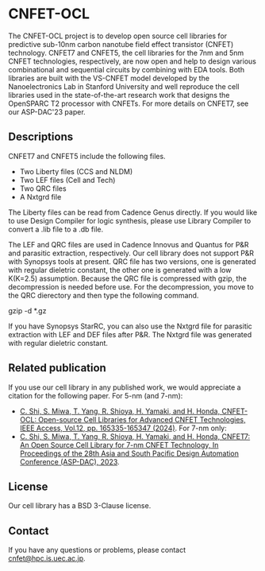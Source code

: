 # CNFET-OCL
The CNFET-OCL project is to develop open source cell libraries for predictive sub-10nm carbon nanotube field effect transistor (CNFET) technology. CNFET7 and CNFET5, the cell libraries for the 7nm and 5nm CNFET technologies, respectively, are now open and help to design various combinational and sequential circuits by combining with EDA tools. Both libraries are built with the VS-CNFET model developed by the Nanoelectronics Lab in Stanford University and well reproduce the cell libraries used in the state-of-the-art research work that designs the OpenSPARC T2 processor with CNFETs. For more details on CNFET7, see our ASP-DAC'23 paper.

## Descriptions
CNFET7 and CNFET5 include the following files.
- Two Liberty files (CCS and NLDM)
- Two LEF files (Cell and Tech)
- Two QRC files
- A Nxtgrd file

The Liberty files can be read from Cadence Genus directly. If you would like to use Design Compiler for logic synthesis, please use Library Compiler to convert a .lib file to a .db file. 

The LEF and QRC files are used in Cadence Innovus and Quantus for P&R and parasitic extraction, respectively. Our cell library does not support P&R with Synopsys tools at present. QRC file has two versions, one is generated with regular dieletric constant, the other one is generated with a low K(K=2.5) assumption. Because the QRC file is compressed with gzip, the decompression is needed before use. For the decompression, you move to the QRC dierectory and then type the following command.

gzip -d *.gz

If you have Synopsys StarRC, you can also use the Nxtgrd file for parasitic extraction with LEF and DEF files after P&R. The Nxtgrd file was generated with regular dieletric constant.

## Related publication
If you use our cell library in any published work, we would appreciate a citation for the following paper.
For 5-nm (and 7-nm):
- [C. Shi, S. Miwa, T. Yang, R. Shioya, H. Yamaki, and H. Honda, CNFET-OCL: Open-source Cell Libraries for Advanced CNFET Technologies, IEEE Access, Vol.12, pp. 165335-165347 (2024)](https://ieeexplore.ieee.org/document/10746448).
For 7-nm only:
- [C. Shi, S. Miwa, T. Yang, R. Shioya, H. Yamaki, and H. Honda, CNFET7: An Open Source Cell Library for 7-nm CNFET Technology, In Proceedings of the 28th Asia and South Pacific Design Automation Conference (ASP-DAC), 2023](https://ieeexplore.ieee.org/document/10044778).

## License
Our cell library has a BSD 3-Clause license.

## Contact
If you have any questions or problems, please contact cnfet@hpc.is.uec.ac.jp.
